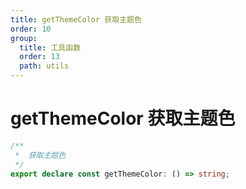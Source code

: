 ```yaml
---
title: getThemeColor 获取主题色
order: 10
group:
  title: 工具函数
  order: 13
  path: utils
---
```


# getThemeColor 获取主题色

```typescript
/**
 *  获取主题色
 */
export declare const getThemeColor: () => string;

```
